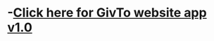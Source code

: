 # -[Click here for GivTo website app v1.0 ](https://5e8a6df72b46a48f29afb63d--pedantic-albattani-fc2f51.netlify.com/)

